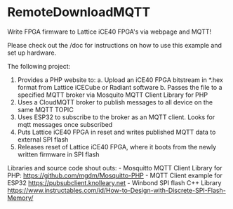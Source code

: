 # RemoteDownloadMQTT
Write FPGA firmware to Lattice iCE40 FPGA's via webpage and MQTT!

Please check out the /doc for instructions on how to use this example and set up hardware.

The following project:
1. Provides a PHP website to:
    a. Upload an iCE40 FPGA bitstream in *.hex format from Lattice iCECube or Radiant software
    b. Passes the file to a specified MQTT broker via Mosquito MQTT Client Library for PHP
2. Uses a CloudMQTT broker to publish messages to all device on the same MQTT TOPIC
3. Uses ESP32 to subscribe to the broker as an MQTT client.  Looks for mqtt messages once subscribed
4. Puts Lattice iCE40 FPGA in reset and writes published MQTT data to external SPI flash
5. Releases reset of Lattice iCE40 FPGA, where it boots from the newly written firmware in SPI flash

Libraries and source code shout outs:
    - Mosquitto MQTT Client Library for PHP:
        https://github.com/mgdm/Mosquitto-PHP
    - MQTT Client example for ESP32
        https://pubsubclient.knolleary.net
    - Winbond SPI flash C++ Library
        https://www.instructables.com/id/How-to-Design-with-Discrete-SPI-Flash-Memory/
        
